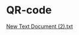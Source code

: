 # QR-code
[New Text Document (2).txt](https://github.com/GargAradhy/QR-code/files/10288605/New.Text.Document.2.txt)
